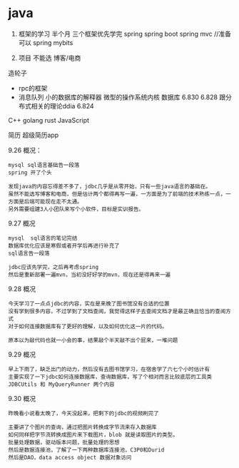 # java

1. 框架的学习
半个月
三个框架优先学完
spring
spring boot
spring mvc //准备可以
spring mybits

2. 项目
不能选  博客/电商

造轮子

- rpc的框架
- 消息队列
小的数据库的解释器
微型的操作系统内核
数据库 6.830  6.828
跟分布式相关的理论ddia 6.824

C++ 
golang rust JavaScript


简历  超级简历app


9.26 概况： 

    mysql sql语言基础告一段落
    spring 开了个头

    发现java的内容忘得差不多了，jdbc几乎是从零开始，只有一些java语言的基础在。
    虽然不能选写博客和电商，但是估计两个都得再写一遍，一方面是为了前端的技术熟练一点，一方面是后端可能现在走不太通。
    另外需要组建3人小团队来写个小软件，目标是实训报告。            

9.27 概况

    mysql  sql语言的笔记完结
    数据库优化应该是寒假或者开学后再进行补充了
    sql语言告一段落

    jdbc应该先学完，之后再考虑spring
    然后是重新部署一遍mvn，当初没好好学的mvn，现在还是得再来一遍

9.28 概况

    今天学习了一点点jdbc的内容，实在是来晚了图书馆没有合适的位置
    没有学到很多内容，不过学到了文档查阅，我觉得这样子去查阅文档才是最正确且恰当的查阅方式
    对于如何连接数据库有了更好的理解，以及如何优化这一片的代码。

    原本以为敲代码也就一小会的事，结果敲个半天敲不出个屁来，一堆问题

9.29 概况
    
    早上下雨了，缺乏出门的动力，然后没有去图书馆学习，在宿舍学了六七个小时估计有
    主要实现了一下jdbc如何连接数据库，查询数据库，写了个相对而言比较底层的工具类
    JDBCUtils 和 MyQueryRunner 两个内容

9.30 概况

    昨晚看小说看太晚了，今天没起来，把剩下的jdbc的视频刷完了
    
    主要讲了个图片的查询，通过把图片转换成字节流来存入数据库
    如何同样把字节流转换成图片来下载图片，blob 就是读取图片的类型。
    批量处理数据，驱动版本问题，批量处理的思想
    然后是数据连接池，了解了一下两种数据库连接池，C3P0和Durid
    然后是DAO，data access object 数据对象访问
